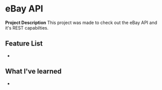 # eBay API
**Project Description**
This project was made to check out the eBay API and it's REST capabilties.

## Feature List
  * 

## What I've learned
  * 